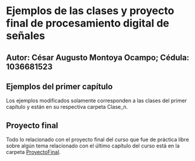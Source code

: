 # Ejemplos de las clases y proyecto final de procesamiento digital de señales
## Autor: César Augusto Montoya Ocampo; Cédula: 1036681523

## Ejemplos del primer capítulo

Los ejemplos modificados solamente corresponden a las clases del primer capítulo y están en su respectiva carpeta Clase_n.

## Proyecto final

Todo lo relacionado con el proyecto final del curso que fue de práctica libre sobre algún tema relacionado con el último capítulo del curso está en la carpeta [ProyectoFinal](https://github.com/cesara-montoya1/PDS/tree/main/ProyectoFinal). 
